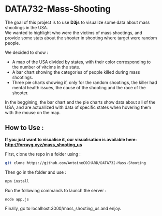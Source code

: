 # DATA732-Mass-Shooting

The goal of this project is to use __D3js__ to visualize some data about mass shootings in the USA.  
We wanted to highlight who were the victims of mass shootings, and provide some stats about the shooter in shooting where target were random people.  

We decided to show :
- A map of the USA divided by states, with their color corresponding to the number of vitcims in the state.
- A bar chart showing the categories of people killed during mass shootings.
- Three pie charts showing if, only for the random shootings, the killer had mental health issues, the cause of the shooting and the race of the shooter.

In the beggining, the bar chart and the pie charts show data about all of the USA, and are actuallized with data of specific states when hovering them with the mouse on the map.

## How to Use :

**If you just want to visualise it, our visualisation is available here: http://forrayg.xyz/mass_shooting_us**

First, clone the repo in a folder using :
```sh
git clone https://github.com/AntoineCOCHARD/DATA732-Mass-Shooting
```
Then go in the folder and use :
```sh
npm install
```
Run the following commands to launch the server :
```sh
node app.js
```
Finally, go to localhost:3000/mass_shooting_us and enjoy.
